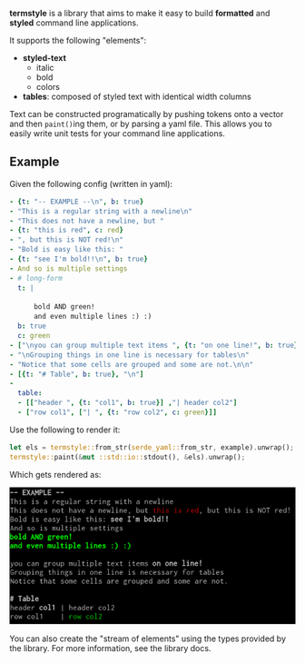 **termstyle** is a library that aims to make it easy to build **formatted** and
**styled** command line applications.

It supports the following "elements":
- **styled-text**
    - italic
    - bold
    - colors
- **tables**: composed of styled text with identical width columns

Text can be constructed programatically by pushing tokens onto a vector and
then `paint()`ing them, or by parsing a yaml file. This allows you to easily
write unit tests for your command line applications.

## Example
Given the following config (written in yaml):
```yaml
- {t: "-- EXAMPLE --\n", b: true}
- "This is a regular string with a newline\n"
- "This does not have a newline, but "
- {t: "this is red", c: red}
- ", but this is NOT red!\n"
- "Bold is easy like this: "
- {t: "see I'm bold!!\n", b: true}
- And so is multiple settings
- # long-form
  t: |

      bold AND green!
      and even multiple lines :) :)
  b: true
  c: green
- ["\nyou can group multiple text items ", {t: "on one line!", b: true}]
- "\nGrouping things in one line is necessary for tables\n"
- "Notice that some cells are grouped and some are not.\n\n"
- [{t: "# Table", b: true}, "\n"]
-
  table:
  - [["header ", {t: "col1", b: true}] ,"| header col2"]
  - ["row col1", ["| ", {t: "row col2", c: green}]]
```

Use the following to render it:

```rust
let els = termstyle::from_str(serde_yaml::from_str, example).unwrap();
termstyle::paint(&mut ::std::io::stdout(), &els).unwrap();
```

Which gets rendered as:

![rendered](img/example.png)

You can also create the "stream of elements" using the types provided by the
library.  For more information, see the library docs.

